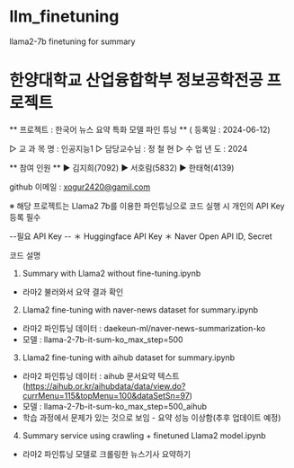 # llm_finetuning
llama2-7b finetuning for summary


한양대학교 산업융합학부 정보공학전공 프로젝트 
================================

** 프로젝트 : 한국어 뉴스 요약 특화 모델 파인 튜닝 **
( 등록일 : 2024-06-12)

▷ 교 과 목 명 : 인공지능1 
▷ 담당교수님 : 정 철 현
▷ 수 업 년 도 : 2024

** 참여 인원 **
▶ 김지희(7092)
▶ 서호림(5832)
▶ 한태혁(4139)

github 이메일 : xogur2420@gamil.com  



※ 해당 프로젝트는 Llama2 7b를 이용한 파인튜닝으로 코드 실행 시 개인의 API Key 등록 필수

--필요 API Key --
＊ Huggingface API Key
＊ Naver Open API ID, Secret


코드 설명
1. Summary with Llama2 without fine-tuning.ipynb 
  - 라마2 불러와서 요약 결과 확인
2. Llama2 fine-tuning with naver-news dataset for summary.ipynb
  - 라마2 파인튜닝 데이터 : daekeun-ml/naver-news-summarization-ko 
  - 모델 : llama-2-7b-it-sum-ko_max_step=500
3. Llama2 fine-tuning with aihub dataset for summary.ipynb
  - 라마2 파인튜닝 데이터 : aihub 문서요약 텍스트(https://aihub.or.kr/aihubdata/data/view.do?currMenu=115&topMenu=100&dataSetSn=97)
  - 모델 : llama-2-7b-it-sum-ko_max_step=500_aihub
  - 학습 과정에서 문제가 있는 것으로 보임 - 요약 성능 이상함(추후 업데이트 예정)
4. Summary service using crawling + finetuned Llama2 model.ipynb
  - 라마2 파인튜닝 모델로 크롤링한 뉴스기사 요약하기
